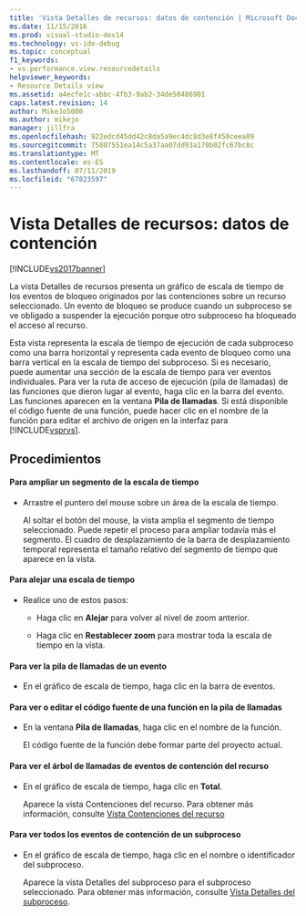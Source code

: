 ```yaml
---
title: 'Vista Detalles de recursos: datos de contención | Microsoft Docs'
ms.date: 11/15/2016
ms.prod: visual-studio-dev14
ms.technology: vs-ide-debug
ms.topic: conceptual
f1_keywords:
- vs.performance.view.resourcedetails
helpviewer_keywords:
- Resource Details view
ms.assetid: a4ecfe1c-abbc-4fb3-9ab2-34de50486901
caps.latest.revision: 14
author: MikeJo5000
ms.author: mikejo
manager: jillfra
ms.openlocfilehash: 922edcd45dd42c8da5a9ec4dc8d3e8f450ceea09
ms.sourcegitcommit: 75807551ea14c5a37aa07dd93a170b02fc67bc8c
ms.translationtype: MT
ms.contentlocale: es-ES
ms.lasthandoff: 07/11/2019
ms.locfileid: "67823597"
---
```

# <a name="resource-details-view---contention-data"></a>Vista Detalles de recursos: datos de contención
[!INCLUDE[vs2017banner](../includes/vs2017banner.md)]

La vista Detalles de recursos presenta un gráfico de escala de tiempo de los eventos de bloqueo originados por las contenciones sobre un recurso seleccionado. Un evento de bloqueo se produce cuando un subproceso se ve obligado a suspender la ejecución porque otro subproceso ha bloqueado el acceso al recurso.  
  
 Esta vista representa la escala de tiempo de ejecución de cada subproceso como una barra horizontal y representa cada evento de bloqueo como una barra vertical en la escala de tiempo del subproceso. Si es necesario, puede aumentar una sección de la escala de tiempo para ver eventos individuales. Para ver la ruta de acceso de ejecución (pila de llamadas) de las funciones que dieron lugar al evento, haga clic en la barra del evento. Las funciones aparecen en la ventana **Pila de llamadas**. Si está disponible el código fuente de una función, puede hacer clic en el nombre de la función para editar el archivo de origen en la interfaz para [!INCLUDE[vsprvs](../includes/vsprvs-md.md)].  
  
## <a name="procedures"></a>Procedimientos  
  
#### <a name="to-magnify-a-timeline-segment"></a>Para ampliar un segmento de la escala de tiempo  
  
- Arrastre el puntero del mouse sobre un área de la escala de tiempo.  
  
     Al soltar el botón del mouse, la vista amplía el segmento de tiempo seleccionado. Puede repetir el proceso para ampliar todavía más el segmento. El cuadro de desplazamiento de la barra de desplazamiento temporal representa el tamaño relativo del segmento de tiempo que aparece en la vista.  
  
#### <a name="to-zoom-out-on-a-timeline"></a>Para alejar una escala de tiempo  
  
- Realice uno de estos pasos:  
  
  - Haga clic en **Alejar** para volver al nivel de zoom anterior.  

  - Haga clic en **Restablecer zoom** para mostrar toda la escala de tiempo en la vista.  

#### <a name="to-view-the-call-stack-of-an-event"></a>Para ver la pila de llamadas de un evento  
  
- En el gráfico de escala de tiempo, haga clic en la barra de eventos.  
  
#### <a name="to-view-or-edit-the-source-code-of-a-function-in-the-call-stack"></a>Para ver o editar el código fuente de una función en la pila de llamadas  
  
- En la ventana **Pila de llamadas**, haga clic en el nombre de la función.  
  
  El código fuente de la función debe formar parte del proyecto actual.  
  
#### <a name="to-view-the-call-tree-of-contention-events-for-the-resource"></a>Para ver el árbol de llamadas de eventos de contención del recurso  
  
- En el gráfico de escala de tiempo, haga clic en **Total**.  
  
     Aparece la vista Contenciones del recurso. Para obtener más información, consulte [Vista Contenciones del recurso](../profiling/resource-contentions-view-contention-data.md)  
  
#### <a name="to-view-all-the-contention-events-of-a-thread"></a>Para ver todos los eventos de contención de un subproceso  
  
- En el gráfico de escala de tiempo, haga clic en el nombre o identificador del subproceso.  
  
     Aparece la vista Detalles del subproceso para el subproceso seleccionado. Para obtener más información, consulte [Vista Detalles del subproceso](../profiling/thread-details-view-contention-data.md).
